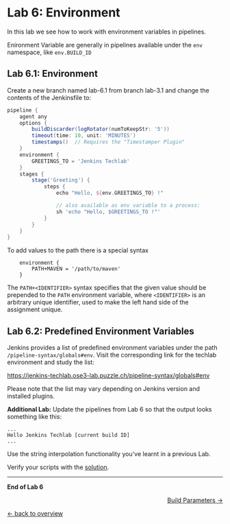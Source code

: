 Lab 6: Environment
==================

In this lab we see how to work with environment variables in pipelines.

Enironment Variable are generally in pipelines available under the ``env`` namespace, like ``env.BUILD_ID``

Lab 6.1: Environment
--------------------

Create a new branch named lab-6.1 from branch lab-3.1 and change the contents of the Jenkinsfile to:

```groovy
pipeline {
    agent any
    options {
        buildDiscarder(logRotator(numToKeepStr: '5'))
        timeout(time: 10, unit: 'MINUTES')
        timestamps()  // Requires the "Timestamper Plugin"
    }
    environment {
        GREETINGS_TO = 'Jenkins Techlab'
    }
    stages {
        stage('Greeting') {
            steps {
                echo "Hello, ${env.GREETINGS_TO} !"

                // also available as env variable to a process:
                sh 'echo "Hello, $GREETINGS_TO !"'
            }
        }
    }
}
```

To add values to the path there is a special syntax

        environment {
            PATH+MAVEN = '/path/to/maven'
        }


The ``PATH+<IDENTIFIER>`` syntax specifies
that the given value should be prepended to the ``PATH`` environment variable, where ``<IDENTIFIER>`` is an arbitrary unique identifier, used to make the left hand side of the assignment unique.

Lab 6.2: Predefined Environment Variables
-----------------------------------------

Jenkins provides a list of predefined environment variables under the path ``/pipeline-syntax/globals#env``. Visit the corresponding link for the techlab environment and study the list:

<https://jenkins-techlab.ose3-lab.puzzle.ch/pipeline-syntax/globals#env>

Please note that the list may vary depending on Jenkins version and installed plugins.

**Additional Lab:** Update the pipelines from Lab 6 so that the output looks something like this:
```
...
Hello Jenkins Techlab [current build ID]
...
```
Use the string interpolation functionality you've learnt in a previous Lab.

Verify your scripts with the [solution](solutions/06_3_environment_solution.md).

---

**End of Lab 6**

<p width="100px" align="right"><a href="07_parameters.md">Build Parameters →</a></p>

[← back to overview](../README.md)
